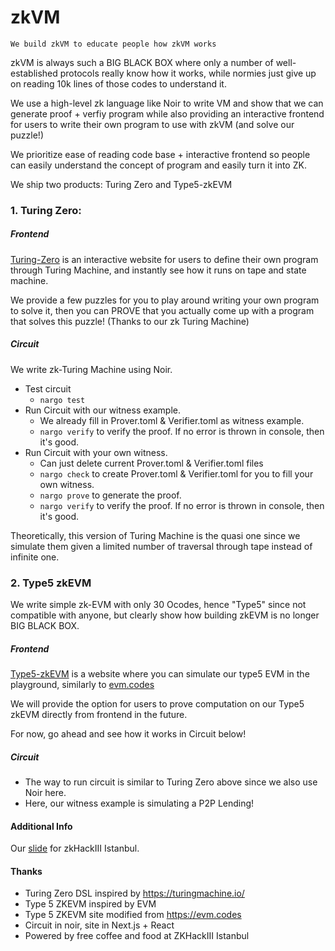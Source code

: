 # zkVM

```
We build zkVM to educate people how zkVM works
```

zkVM is always such a BIG BLACK BOX where only a number of well-established protocols really know how it works, while normies just give up on reading 10k lines of those codes to understand it.

We use a high-level zk language like Noir to write VM and show that we can generate proof + verfiy program while also providing an interactive frontend for users to write their own program to use with zkVM (and solve our puzzle!)

We prioritize ease of reading code base + interactive frontend so people can easily understand the concept of program and easily turn it into ZK.

We ship two products: Turing Zero and Type5-zkEVM

### 1. Turing Zero:

##### Frontend

[Turing-Zero](turing-zero.vercel.app) is an interactive website for users to define their own program through Turing Machine, and instantly see how it runs on tape and state machine.

We provide a few puzzles for you to play around writing your own program to solve it, then you can PROVE that you actually come up with a program that solves this puzzle! (Thanks to our zk Turing Machine)

##### Circuit

We write zk-Turing Machine using Noir.

- Test circuit
  - `nargo test`
- Run Circuit with our witness example.
  - We already fill in Prover.toml & Verifier.toml as witness example.
  - `nargo verify` to verify the proof. If no error is thrown in console, then it's good.
- Run Circuit with your own witness.
  - Can just delete current Prover.toml & Verifier.toml files
  - `nargo check` to create Prover.toml & Verifier.toml for you to fill your own witness.
  - `nargo prove` to generate the proof.
  - `nargo verify` to verify the proof. If no error is thrown in console, then it's good.

Theoretically, this version of Turing Machine is the quasi one since we simulate them given a limited number of traversal through tape instead of infinite one.

### 2. Type5 zkEVM

We write simple zk-EVM with only 30 Ocodes, hence "Type5" since not compatible with anyone, but clearly show how building zkEVM is no longer BIG BLACK BOX.

##### Frontend

[Type5-zkEVM](https://t5zkevm.tetrationlab.com/) is a website where you can simulate our type5 EVM in the playground, similarly to [evm.codes](https://www.evm.codes/?fork=shanghai)

We will provide the option for users to prove computation on our Type5 zkEVM directly from frontend in the future.

For now, go ahead and see how it works in Circuit below!

##### Circuit

- The way to run circuit is similar to Turing Zero above since we also use Noir here.
- Here, our witness example is simulating a P2P Lending!

#### Additional Info

Our [slide](https://docs.google.com/presentation/d/12PGC8Kbqlih2db5kSJf3CY4rGAtsnfdu7MQ79Y7VOwI/edit#slide=id.g299f98d3e12_0_18) for zkHackIII Istanbul.

#### Thanks

- Turing Zero DSL inspired by https://turingmachine.io/
- Type 5 ZKEVM inspired by EVM
- Type 5 ZKEVM site modified from https://evm.codes
- Circuit in noir, site in Next.js + React
- Powered by free coffee and food at ZKHackIII Istanbul
